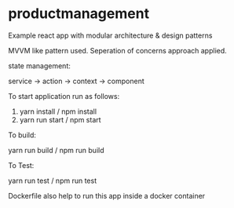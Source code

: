 # productmanagement

Example react app with modular architecture &amp; design patterns

MVVM like pattern used. Seperation of concerns approach applied.

state management:

service -> action -> context -> component

To start application run as follows:

1. yarn install / npm install
2. yarn run start / npm start

To build:

yarn run build / npm run build

To Test:

yarn run test / npm run test

Dockerfile also help to run this app inside a docker container
